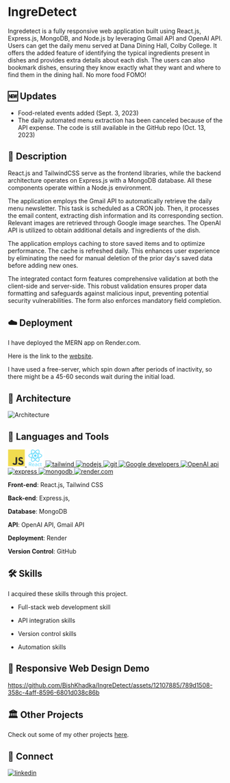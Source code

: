 # IngreDetect

Ingredetect is a fully responsive web application built using React.js, Express.js, MongoDB, and Node.js by leveraging Gmail API and OpenAI API. Users can get the daily menu served at Dana Dining Hall, Colby College. It offers the added feature of identifying the typical ingredients present in dishes and provides extra details about each dish. The users can also bookmark dishes, ensuring they know exactly what they want and where to find them in the dining hall. No more food FOMO!

## 🆕 Updates

- Food-related events added (Sept. 3, 2023)
- The daily automated menu extraction has been canceled because of the API expense. The code is still available in the GitHub repo (Oct. 13, 2023)

## 📜 Description

React.js and TailwindCSS serve as the frontend libraries, while the backend architecture operates on Express.js with a MongoDB database. All these components operate within a Node.js environment.

The application employs the Gmail API to automatically retrieve the daily menu newsletter. This task is scheduled as a CRON job. Then, it processes the email content, extracting dish information and its corresponding section. Relevant images are retrieved through Google image searches. The OpenAI API is utilized to obtain additional details and ingredients of the dish.

The application employs caching to store saved items and to optimize performance. The cache is refreshed daily. This enhances user experience by eliminating the need for manual deletion of the prior day's saved data before adding new ones.

The integrated contact form features comprehensive validation at both the client-side and server-side. This robust validation ensures proper data formatting and safeguards against malicious input, preventing potential security vulnerabilities. The form also enforces mandatory field completion.

## ☁️ Deployment

I have deployed the MERN app on Render.com.

Here is the link to the
[website](https://ingredetect.me).

I have used a free-server, which spin down after periods of inactivity, so there might be a 45-60 seconds wait during the initial load.

## 📐 Architecture

<img width="1165" alt="Architecture" src="https://github.com/BishKhadka/IngreDetect/assets/12107885/01dd4837-fba4-49d5-bf12-0ca91144b8d4">

## 🧰 Languages and Tools

<a href="https://developer.mozilla.org/en-US/docs/Web/JavaScript" target="_blank" rel="noreferrer"> <img src="https://raw.githubusercontent.com/devicons/devicon/master/icons/javascript/javascript-original.svg" alt="javascript" width="40" height="40"/> </a>
<a href="https://reactjs.org/" target="_blank" rel="noreferrer"> <img src="https://raw.githubusercontent.com/devicons/devicon/master/icons/react/react-original-wordmark.svg" alt="react" width="40" height="40"/> </a>
<a href="https://tailwindcss.com/" target="_blank" rel="noreferrer"> <img src="https://www.vectorlogo.zone/logos/tailwindcss/tailwindcss-icon.svg" alt="tailwind" width="40" height="40"/> </a>
<a href="https://nodejs.org" target="_blank" rel="noreferrer"> <img src="https://brandslogos.com/wp-content/uploads/thumbs/nodejs-logo-vector.svg" alt="nodejs" width="100" height="40"/> </a>
<a href="https://git-scm.com/" target="_blank" rel="noreferrer"> <img src="https://www.vectorlogo.zone/logos/git-scm/git-scm-icon.svg" alt="git" width="40" height="40"/> </a>
<a href="https://developers.google.com/gmail/api/guides" target="_blank" rel="noreferrer"> <img src="https://seeklogo.com/images/G/google-developers-logo-F8BF3155AC-seeklogo.com.png" alt="Google developers" width="40" height="40"/> </a>
<a href="https://openai.com/blog/openai-api" target="_blank" rel="noreferrer"> <img src="https://upload.wikimedia.org/wikipedia/commons/thumb/c/c9/OpenAI_Logo_%282%29.svg/2560px-OpenAI_Logo_%282%29.svg.png" alt="OpenAI api" width="50" height="40"/> </a>
<a href="https://expressjs.com" target="_blank" rel="noreferrer"> <img src="https://upload.wikimedia.org/wikipedia/commons/6/64/Expressjs.png" alt="express" width="120" height="40"/> </a>
<a href="https://www.mongodb.com/" target="_blank" rel="noreferrer"> <img src="https://upload.wikimedia.org/wikipedia/commons/thumb/9/93/MongoDB_Logo.svg/2560px-MongoDB_Logo.svg.png" alt="mongodb" width="120" height="40"/> </a>
<a href="https://render.com" target="_blank" rel="noreferrer"> <img src="https://images.g2crowd.com/uploads/product/image/large_detail/large_detail_477db83f729d63210139ec7cd29c1351/render-render.png" alt="render.com" width="40" height="40"/> </a>

**Front-end**: React.js, Tailwind CSS

**Back-end**: Express.js,

**Database**: MongoDB

**API**: OpenAI API, Gmail API

**Deployment**: Render

**Version Control**: GitHub

## 🛠 Skills

I acquired these skills through this project.

- Full-stack web development skill

- API integration skills

- Version control skills

- Automation skills

## 📱 Responsive Web Design Demo

https://github.com/BishKhadka/IngreDetect/assets/12107885/789d1508-358c-4aff-8596-6801d038c86b

## 🏛️ Other Projects

Check out some of my other projects [here](https://github.com/Khadka-Bishal).

## 🔗 Connect

[![linkedin](https://img.shields.io/badge/linkedin-0A66C2?style=for-the-badge&logo=linkedin&logoColor=white)](https://www.linkedin.com/in/khadka-bishal/)
